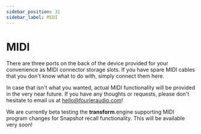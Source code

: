 ```yaml
---
sidebar_position: 31
sidebar_label: MIDI
---
```


# MIDI

There are three ports on the back of the device provided for your convenience as MIDI connector
storage slots. If you have spare MIDI cables that you don't know what to do with, simply connect
them here.

In case that isn't what you wanted, actual MIDI functionality will be provided in the very near
future. If you have any thoughts or requests, please don't hesitate to email us at
[hello@fourieraudio.com](mailto:hello@fourieraudio.com)!

We are currently beta testing the **transform**.engine supporting MIDI program changes for Snapshot
recall functionality. This will be available very soon!
